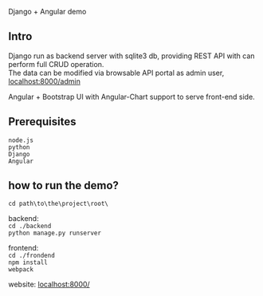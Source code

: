 Django + Angular demo

Intro
--------------------
Django run as backend server with sqlite3 db, providing REST API with can perform full CRUD operation.  
The data can be modified via browsable API portal as admin user, [localhost:8000/admin](localhost:8000/admin)

Angular + Bootstrap UI with Angular-Chart support to serve front-end side.  

Prerequisites
--------------------
`node.js`  
`python`  
`Django`  
`Angular`  

how to run the demo?
--------------------
`cd path\to\the\project\root\`  

backend:  
`cd ./backend`  
`python manage.py runserver`  

frontend:  
`cd ./frondend`  
`npm install`  
`webpack`

website: [localhost:8000/](localhost:8000/)
